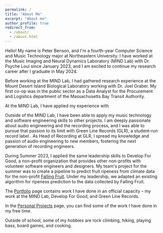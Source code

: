 ```yaml
---
permalink: /
title: "About Me"
excerpt: "About me"
author_profile: true
redirect_from:
  - /about/
  - /about.html
---
```


Hello! My name is Peter Benson, and I'm a fourth-year Computer Science and Music Technology major at Northeastern University.
I have worked at the Music Imaging and Neural Dynamics Laboratory (MIND Lab) with Dr. Psyche Loui since January 2023, and I am excited to continue my research career after I graduate in May 2024.

Before working at the MIND Lab, I had gathered research experience at the Mount Desert Island Biological Laboratory working with Dr. Joel Graber.
My first co-op was in the public sector as a Data Analyst for the Procurement and Logistics department of the Massachusetts Bay Transit Authority.

At the MIND Lab, I have applied my experience with 

Outside of the MIND Lab, I have been able to apply my music technology and software engineering skills to  other projects.
I am deeply passionate about audio engineering and the recording process, and I was able to pursue that passion to its limit with Green Line Records (GLR), a student-run record label .
As Head of Recording at GLR, I spread my knowledge and passion of audio engineering to new members, fostering the next generation of recording engineers.

During Summer 2023, I applied the same leadership skills to Develop For Good, a non-profit organization that provides other non-profits with volunteer software engineers and designers.
My team's project for the summer was to create a pipeline to predict fruit ripeness from climate data for the non-profit [Falling Fruit](fallingfruit.org).
Under my leadership, we adapted an existing algorithm for ripeness prediction to the data collected by Falling Fruit.

The [Portfolio](_pages/portfolio.html) page contains work I have done in an official capacity – my work at the MIND Lab, Develop For Good, and Green Line Records.

In the [Personal Projects](_pages/projects.html) page, you can find some of the work I have done in my free time.

Outside of school, some of my hobbies are rock climbing, hiking, playing bass, board games, and cooking.
